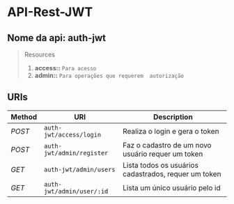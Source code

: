 # API-Rest-JWT

## Nome da api: auth-jwt

> Resources
>  1. <strong>access::</strong> `Para acesso `
>  2. <strong>admin::</strong> `Para operações que requerem  autorização`

## URIs

| Method | URI                       | Description  |
|--------|---------------------------|--------------|
| *POST* | `auth-jwt/access/login`   | Realiza o login e gera o token |
| *POST* | `auth-jwt/admin/register` | Faz o cadastro de um novo usuário requer um token |
| *GET*  | `auth-jwt/admin/users`    | Lista todos os usuários cadastrados, requer um token |
| *GET*  | `auth-jwt/admin/user/:id` | Lista um único usuário pelo id |
